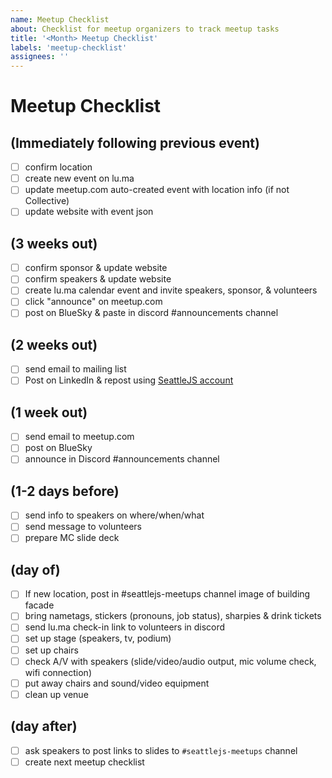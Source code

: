```yaml
---
name: Meetup Checklist
about: Checklist for meetup organizers to track meetup tasks
title: '<Month> Meetup Checklist'
labels: 'meetup-checklist'
assignees: ''
---
```


# Meetup Checklist

## (Immediately following previous event)

- [ ] confirm location
- [ ] create new event on lu.ma
- [ ] update meetup.com auto-created event with location info (if not Collective)
- [ ] update website with event json

## (3 weeks out)

- [ ] confirm sponsor & update website
- [ ] confirm speakers & update website
- [ ] create lu.ma calendar event and invite speakers, sponsor, & volunteers
- [ ] click "announce" on meetup.com
- [ ] post on BlueSky & paste in discord #announcements channel

## (2 weeks out)

- [ ] send email to mailing list
- [ ] Post on LinkedIn & repost using [SeattleJS account](https://www.linkedin.com/company/seattlejs)

## (1 week out)

- [ ] send email to meetup.com
- [ ] post on BlueSky
- [ ] announce in Discord #announcements channel

## (1-2 days before)

- [ ] send info to speakers on where/when/what
- [ ] send message to volunteers
- [ ] prepare MC slide deck

## (day of)

- [ ] If new location, post in #seattlejs-meetups channel image of building facade
- [ ] bring nametags, stickers (pronouns, job status), sharpies & drink tickets
- [ ] send lu.ma check-in link to volunteers in discord
- [ ] set up stage (speakers, tv, podium)
- [ ] set up chairs
- [ ] check A/V with speakers (slide/video/audio output, mic volume check, wifi connection)
- [ ] put away chairs and sound/video equipment
- [ ] clean up venue

## (day after)

- [ ] ask speakers to post links to slides to `#seattlejs-meetups` channel
- [ ] create next meetup checklist
